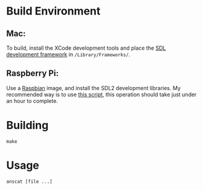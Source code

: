 # Build Environment

## Mac:

To build, install the XCode development tools and place the [SDL development framework](https://www.libsdl.org/release/SDL2-2.0.3.dmg) in `/Library/Frameworks/`.

## Raspberry Pi:

Use a [Raspbian](http://www.raspberrypi.org/downloads/) image, and install the SDL2 development libraries. My recommended way is to use [this script](https://gist.github.com/blacktm/8268a468f933eba46f80), this operation should take just under an hour to complete.

# Building

    make

# Usage

    anscat [file ...]

